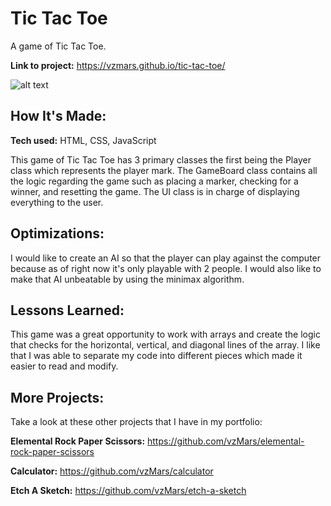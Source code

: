 # Tic Tac Toe

A game of Tic Tac Toe.

**Link to project:** https://vzmars.github.io/tic-tac-toe/

![alt text](https://i.imgur.com/Yzcx4p8.png)

## How It's Made:

**Tech used:** HTML, CSS, JavaScript

This game of Tic Tac Toe has 3 primary classes the first being the Player class which represents the player mark. The GameBoard class contains all the logic regarding the game such as placing a marker, checking for a winner, and resetting the game. The UI class is in charge of displaying everything to the user.

## Optimizations:

I would like to create an AI so that the player can play against the computer because as of right now it's only playable with 2 people. I would also like to make that AI unbeatable by using the minimax algorithm.

## Lessons Learned:

This game was a great opportunity to work with arrays and create the logic that checks for the horizontal, vertical, and diagonal lines of the array. I like that I was able to separate my code into different pieces which made it easier to read and modify.

## More Projects:

Take a look at these other projects that I have in my portfolio:

**Elemental Rock Paper Scissors:** https://github.com/vzMars/elemental-rock-paper-scissors

**Calculator:** https://github.com/vzMars/calculator

**Etch A Sketch:** https://github.com/vzMars/etch-a-sketch
